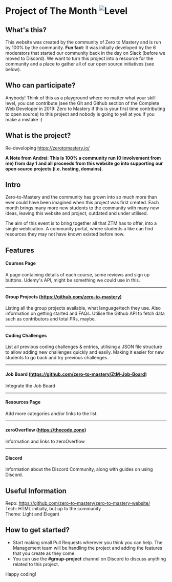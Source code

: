 # Project of The Month ![Level](https://img.shields.io/badge/February%20-%202019-yellow.svg?longCache=true&style=for-the-badge)

## What's this?

This website was created by the community of Zero to Mastery and is run by 100% by the community. **Fun fact**: It was initially developed by the 6 moderators that started our community back in the day on Slack (before we moved to Discord). We want to turn this project into a resource for the community and a place to gather all of our open source initiatives (see below).

## Who can participate?

Anybody! Think of this as a playground where no matter what your skill level, you can contribute (see the Git and Github section of the Complete Web Developer in 2019: Zero to Mastery if this is your first time contributing to open source) to this project and nobody is going to yell at you if you make a mistake :)

## What is the project?

Re-developing https://zerotomastery.io/

**A Note from Andrei: This is 100% a community run (0 involvement from me) from day 1 and all proceeds from this website go into supporting our open source projects (i.e. hosting, domains).**

## Intro

Zero-to-Mastery and the community has grown into so much more than ever could have been imagined when this project was first created. Each month brings many more new students to the community with many new ideas, leaving this website and project, outdated and under utilised.

The aim of this event is to bring together all that ZTM has to offer, into a single weblication. A community portal, where students a like can find resources they may not have known existed before now.

## Features

#### Courses Page

A page containing details of each course, some reviews and sign up buttons.
Udemy's API, might be something we could use in this.

---

#### Group Projects (https://github.com/zero-to-mastery)

Listing all the group projects available, what language/tech they use. Also information on getting started and FAQs. Utilise the Github API to fetch data such as contributors and total PRs, maybe.

---

#### Coding Challenges

List all previous coding challenges & entries, utilising a JSON file structure to allow adding new challenges quickly and easily. Making it easier for new students to go back and try previous challenges.

---

#### Job Board (https://github.com/zero-to-mastery/ZtM-Job-Board)

Integrate the Job Board

---

#### Resources Page

Add more categories and/or links to the list.

---

#### zeroOverflow (https://thecode.zone)

Information and links to zeroOverflow

---

#### Discord

Information about the Discord Community, along with guides on using Discord.

## Useful Information

Repo: https://github.com/zero-to-mastery/zero-to-mastery-website/  
Tech: HTML initially, but up to the community  
Theme: Light and Elegant

## How to get started?

- Start making small Pull Requests wherever you think you can help. The Management team will be handling the project and adding the features that you create as they come.
- You can use the **#group-project** channel on Discord to discuss anything related to this project.

Happy coding!
